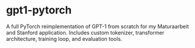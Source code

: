 # gpt1-pytorch
A full PyTorch reimplementation of GPT-1 from scratch for my Maturaarbeit and Stanford application. Includes custom tokenizer, transformer architecture, training loop, and evaluation tools.
